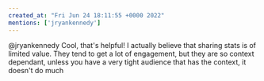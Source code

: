 ```yaml
---
created_at: "Fri Jun 24 18:11:55 +0000 2022"
mentions: ['jryankennedy']
---
```


@jryankennedy Cool, that's helpful! I actually believe that sharing stats is of limited value. They tend to get a lot of engagement, but they are so context dependant, unless you have a very tight audience that has the context, it doesn't do much